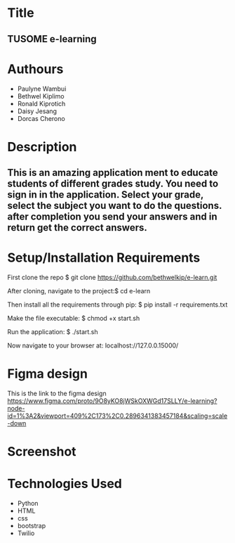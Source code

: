 # Title
## TUSOME e-learning

# Authours
* Paulyne Wambui
* Bethwel Kiplimo 
* Ronald Kiprotich
* Daisy Jesang
* Dorcas Cherono

# Description
## This is an amazing application ment to educate students of different grades study. You need to sign in in the application. Select your grade, select the subject you want to do the questions. after  completion you send your answers and in return get the correct answers.

# Setup/Installation Requirements
First clone the repo $ git clone https://github.com/bethwelkip/e-learn.git

After cloning, navigate to the project:$ cd e-learn

Then install all the requirements through pip: $ pip install -r requirements.txt

Make the file executable: $ chmod +x start.sh

Run the application: $ ./start.sh

Now navigate to your browser at: localhost://127.0.0.15000/

# Figma design 
This is the link to the figma design https://www.figma.com/proto/9O8yKO8jWSkOXWGd17SLLY/e-learning?node-id=1%3A2&viewport=409%2C173%2C0.2896341383457184&scaling=scale-down

# Screenshot

# Technologies Used 
* Python 
* HTML
* css 
* bootstrap
* Twilio



